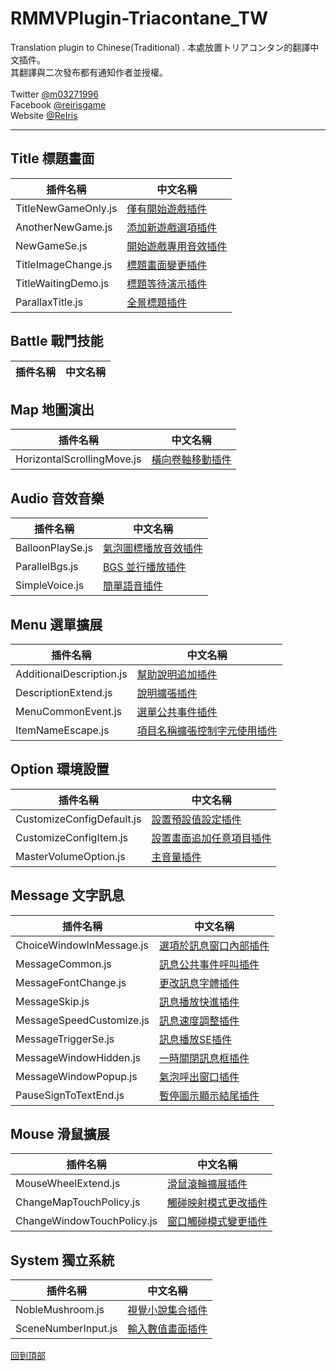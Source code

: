 # RMMVPlugin-Triacontane_TW
Translation plugin to Chinese(Traditional) .
本處放置トリアコンタン的翻譯中文插件。<br>
其翻譯與二次發布都有通知作者並授權。<br>
<br>
Twitter [@m03271996](https://twitter.com/m03271996)<br>
Facebook [@reirisgame](https://www.facebook.com/reirisgame/)<br>
Website [@ReIris](https://m03271996.wixsite.com/reirisgame)<br>
* * *
## Title 標題畫面 <br>
| 插件名稱               | 中文名稱              |
| --------------------- | --------------------- |
| TitleNewGameOnly.js       | [僅有開始遊戲插件](https://github.com/mr099985/RMMVPlugin-Triacontane_TW/blob/master/Title/TitleNewGameOnly.js)    |
| AnotherNewGame.js       | [添加新遊戲選項插件](https://github.com/mr099985/RMMVPlugin-Triacontane_TW/blob/master/Title/AnotherNewGame.js)    |
| NewGameSe.js       | [開始遊戲專用音效插件](https://github.com/mr099985/RMMVPlugin-Triacontane_TW/blob/master/Title/NewGameSe.js)    |
| TitleImageChange.js       | [標題畫面變更插件](https://github.com/mr099985/RMMVPlugin-Triacontane_TW/blob/master/Title/TitleImageChange.js)    |
| TitleWaitingDemo.js       | [標題等待演示插件](https://github.com/mr099985/RMMVPlugin-Triacontane_TW/blob/master/Title/TitleWaitingDemo.js)    |
| ParallaxTitle.js       | [全景標題插件](https://github.com/mr099985/RMMVPlugin-Triacontane_TW/blob/master/Title/ParallaxTitle.js)    |
## Battle 戰鬥技能 <br>
| 插件名稱               | 中文名稱              |
| --------------------- | --------------------- |
## Map 地圖演出 <br>
| 插件名稱               | 中文名稱              |
| --------------------- | --------------------- |
| HorizontalScrollingMove.js       | [橫向卷軸移動插件](https://github.com/mr099985/RMMVPlugin-Triacontane_TW/blob/master/Map/HorizontalScrollingMove.js)    |
## Audio 音效音樂 <br>
| 插件名稱               | 中文名稱              |
| --------------------- | --------------------- |
| BalloonPlaySe.js       | [氣泡圖標播放音效插件](https://github.com/mr099985/RMMVPlugin-Triacontane_TW/blob/master/Audio/BalloonPlaySe.js)    |
| ParallelBgs.js      | [BGS 並行播放插件](https://github.com/mr099985/RMMVPlugin-Triacontane_TW/blob/master/Audio/ParallelBgs.js)    |
| SimpleVoice.js      | [簡單語音插件](https://github.com/mr099985/RMMVPlugin-Triacontane_TW/blob/master/Audio/SimpleVoice.js)    |
## Menu 選單擴展 <br>
| 插件名稱               | 中文名稱              |
| --------------------- | --------------------- |
| AdditionalDescription.js      | [幫助說明追加插件](https://github.com/mr099985/RMMVPlugin-Triacontane_TW/blob/master/Menu/AdditionalDescription.js)    |
| DescriptionExtend.js      | [說明擴張插件](https://github.com/mr099985/RMMVPlugin-Triacontane_TW/blob/master/Menu/DescriptionExtend.js)    |
| MenuCommonEvent.js      | [選單公共事件插件](https://github.com/mr099985/RMMVPlugin-Triacontane_TW/blob/master/Menu/MenuCommonEvent.js)    |
| ItemNameEscape.js      | [項目名稱擴張控制字元使用插件](https://github.com/mr099985/RMMVPlugin-Triacontane_TW/blob/master/Menu/ItemNameEscape.js)    |
## Option 環境設置 <br>
| 插件名稱               | 中文名稱              |
| --------------------- | --------------------- |
| CustomizeConfigDefault.js      | [設置預設值設定插件](https://github.com/mr099985/RMMVPlugin-Triacontane_TW/blob/master/Option/CustomizeConfigDefault.js)    |
| CustomizeConfigItem.js      | [設置畫面追加任意項目插件](https://github.com/mr099985/RMMVPlugin-Triacontane_TW/blob/master/Option/CustomizeConfigItem.js)    |
| MasterVolumeOption.js      | [主音量插件](https://github.com/mr099985/RMMVPlugin-Triacontane_TW/blob/master/Option/MasterVolumeOption.js)    |
## Message 文字訊息 <br>
| 插件名稱               | 中文名稱              |
| --------------------- | --------------------- |
| ChoiceWindowInMessage.js | [選項於訊息窗口內部插件](https://github.com/mr099985/RMMVPlugin-Triacontane_TW/blob/master/Message/ChoiceWindowInMessage.js)    |
| MessageCommon.js | [訊息公共事件呼叫插件](https://github.com/mr099985/RMMVPlugin-Triacontane_TW/blob/master/Message/MessageCommon.js)    |
| MessageFontChange.js | [更改訊息字體插件](https://github.com/mr099985/RMMVPlugin-Triacontane_TW/blob/master/Message/MessageFontChange.js)    |
| MessageSkip.js | [訊息播放快進插件](https://github.com/mr099985/RMMVPlugin-Triacontane_TW/blob/master/Message/MessageSkip.js)    |
| MessageSpeedCustomize.js | [訊息速度調整插件](https://github.com/mr099985/RMMVPlugin-Triacontane_TW/blob/master/Message/MessageSpeedCustomize.js)    |
| MessageTriggerSe.js | [訊息播放SE插件](https://github.com/mr099985/RMMVPlugin-Triacontane_TW/blob/master/Message/MessageTriggerSe.js)    |
| MessageWindowHidden.js | [一時關閉訊息框插件](https://github.com/mr099985/RMMVPlugin-Triacontane_TW/blob/master/Message/MessageWindowHidden.js)    |
| MessageWindowPopup.js | [氣泡呼出窗口插件](https://github.com/mr099985/RMMVPlugin-Triacontane_TW/blob/master/Message/MessageWindowPopup.js)    |
| PauseSignToTextEnd.js | [暫停圖示顯示結尾插件](https://github.com/mr099985/RMMVPlugin-Triacontane_TW/blob/master/Message/PauseSignToTextEnd.js)    |
## Mouse 滑鼠擴展 <br>
| 插件名稱               | 中文名稱              |
| --------------------- | --------------------- |
| MouseWheelExtend.js      | [滑鼠滾輪擴展插件](https://github.com/mr099985/RMMVPlugin-Triacontane_TW/blob/master/Mouse/MouseWheelExtend.js)    |
| ChangeMapTouchPolicy.js      | [觸碰映射模式更改插件](https://github.com/mr099985/RMMVPlugin-Triacontane_TW/blob/master/Mouse/ChangeMapTouchPolicy.js)    |
| ChangeWindowTouchPolicy.js | [窗口觸碰模式變更插件](https://github.com/mr099985/RMMVPlugin-Triacontane_TW/blob/master/Mouse/ChangeWindowTouchPolicy.js)    |
## System 獨立系統 <br>
| 插件名稱               | 中文名稱              |
| --------------------- | --------------------- |
| NobleMushroom.js      | [視覺小說集合插件](https://github.com/mr099985/RMMVPlugin-Triacontane_TW/blob/master/System/NobleMushroom.js)    |
| SceneNumberInput.js      | [輸入數值畫面插件](https://github.com/mr099985/RMMVPlugin-Triacontane_TW/blob/master/System/SceneNumberInput.js)    |


[回到頂部](#readme)
